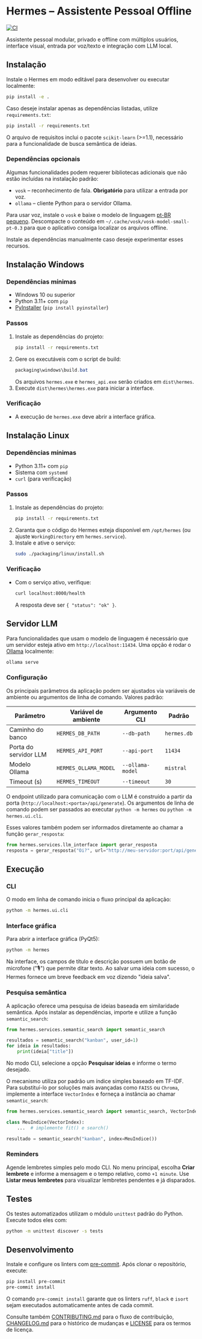 # Hermes – Assistente Pessoal Offline

[![CI](https://github.com/OWNER/REPO/actions/workflows/ci.yml/badge.svg)](https://github.com/OWNER/REPO/actions/workflows/ci.yml)

Assistente pessoal modular, privado e offline com múltiplos usuários, interface visual, entrada por voz/texto e integração com LLM local.

## Instalação

Instale o Hermes em modo editável para desenvolver ou executar localmente:

```bash
pip install -e .
```

Caso deseje instalar apenas as dependências listadas, utilize `requirements.txt`:

```bash
pip install -r requirements.txt
```

O arquivo de requisitos inclui o pacote `scikit-learn` (>=1.1),
necessário para a funcionalidade de busca semântica de ideias.

### Dependências opcionais

Algumas funcionalidades podem requerer bibliotecas adicionais que não
estão incluídas na instalação padrão:

- `vosk` – reconhecimento de fala. **Obrigatório** para utilizar a entrada
  por voz.
- `ollama` – cliente Python para o servidor Ollama.

Para usar voz, instale o `vosk` e baixe o modelo de linguagem [pt-BR pequeno](https://alphacephei.com/vosk/models/vosk-model-small-pt-0.3.zip).
Descompacte o conteúdo em `~/.cache/vosk/vosk-model-small-pt-0.3` para que o
aplicativo consiga localizar os arquivos offline.

Instale as dependências manualmente caso deseje experimentar esses recursos.

## Instalação Windows

### Dependências mínimas

- Windows 10 ou superior
- Python 3.11+ com `pip`
- [PyInstaller](https://pyinstaller.org) (`pip install pyinstaller`)

### Passos

1. Instale as dependências do projeto:
   ```bash
   pip install -r requirements.txt
   ```
2. Gere os executáveis com o script de build:
   ```powershell
   packaging\windows\build.bat
   ```
   Os arquivos `hermes.exe` e `hermes_api.exe` serão criados em `dist\hermes`.
3. Execute `dist\hermes\hermes.exe` para iniciar a interface.

### Verificação

- A execução de `hermes.exe` deve abrir a interface gráfica.

## Instalação Linux

### Dependências mínimas

- Python 3.11+ com `pip`
- Sistema com `systemd`
- `curl` (para verificação)

### Passos

1. Instale as dependências do projeto:
   ```bash
   pip install -r requirements.txt
   ```
2. Garanta que o código do Hermes esteja disponível em `/opt/hermes`
   (ou ajuste `WorkingDirectory` em `hermes.service`).
3. Instale e ative o serviço:
   ```bash
   sudo ./packaging/linux/install.sh
   ```

### Verificação

- Com o serviço ativo, verifique:
  ```bash
  curl localhost:8000/health
  ```
  A resposta deve ser `{ "status": "ok" }`.

## Servidor LLM

Para funcionalidades que usam o modelo de linguagem é necessário que um
servidor esteja ativo em `http://localhost:11434`. Uma opção é rodar
o [Ollama](https://github.com/jmorganca/ollama) localmente:

```bash
ollama serve
```

### Configuração

Os principais parâmetros da aplicação podem ser ajustados via variáveis de
ambiente ou argumentos de linha de comando. Valores padrão:

| Parâmetro       | Variável de ambiente     | Argumento CLI     | Padrão                  |
|-----------------|--------------------------|-------------------|-------------------------|
| Caminho do banco| `HERMES_DB_PATH`         | `--db-path`       | `hermes.db`             |
| Porta do servidor LLM | `HERMES_API_PORT`   | `--api-port`      | `11434`                 |
| Modelo Ollama   | `HERMES_OLLAMA_MODEL`    | `--ollama-model`  | `mistral`               |
| Timeout (s)     | `HERMES_TIMEOUT`         | `--timeout`       | `30`                    |

O endpoint utilizado para comunicação com o LLM é construído a partir da
porta (`http://localhost:<porta>/api/generate`). Os argumentos de linha de
comando podem ser passados ao executar `python -m hermes` ou `python -m
hermes.ui.cli`.

Esses valores também podem ser informados diretamente ao chamar a função
`gerar_resposta`:

```python
from hermes.services.llm_interface import gerar_resposta
resposta = gerar_resposta("Oi?", url="http://meu-servidor:port/api/generate", model="outro-modelo")
```

## Execução

### CLI
O modo em linha de comando inicia o fluxo principal da aplicação:

```bash
python -m hermes.ui.cli
```

### Interface gráfica
Para abrir a interface gráfica (PyQt5):

```bash
python -m hermes
```

Na interface, os campos de título e descrição possuem um botão de microfone
("🎙️") que permite ditar texto. Ao salvar uma ideia com sucesso, o Hermes
fornece um breve feedback em voz dizendo "ideia salva".

### Pesquisa semântica
A aplicação oferece uma pesquisa de ideias baseada em similaridade
semântica. Após instalar as dependências, importe e utilize a função
`semantic_search`:

```python
from hermes.services.semantic_search import semantic_search

resultados = semantic_search("kanban", user_id=1)
for ideia in resultados:
    print(ideia["title"])
```

No modo CLI, selecione a opção **Pesquisar ideias** e informe o termo desejado.

O mecanismo utiliza por padrão um índice simples baseado em TF-IDF.  Para
substituí-lo por soluções mais avançadas como `FAISS` ou `Chroma`, implemente a
interface ``VectorIndex`` e forneça a instância ao chamar ``semantic_search``:

```python
from hermes.services.semantic_search import semantic_search, VectorIndex

class MeuIndice(VectorIndex):
    ...  # implemente fit() e search()

resultado = semantic_search("kanban", index=MeuIndice())
```

### Reminders

Agende lembretes simples pelo modo CLI. No menu principal, escolha **Criar
lembrete** e informe a mensagem e o tempo relativo, como `+1 minute`. Use
**Listar meus lembretes** para visualizar lembretes pendentes e já
disparados.

## Testes

Os testes automatizados utilizam o módulo `unittest` padrão do Python.
Execute todos eles com:

```bash
python -m unittest discover -s tests
```

## Desenvolvimento

Instale e configure os linters com [pre-commit](https://pre-commit.com/). Após clonar o repositório, execute:

```bash
pip install pre-commit
pre-commit install
```

O comando `pre-commit install` garante que os linters `ruff`, `black` e `isort` sejam executados automaticamente antes de cada commit.

Consulte também [CONTRIBUTING.md](CONTRIBUTING.md) para o fluxo de contribuição,
[CHANGELOG.md](CHANGELOG.md) para o histórico de mudanças e
[LICENSE](LICENSE) para os termos de licença.

